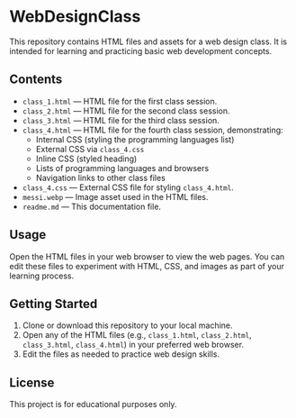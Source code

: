 # WebDesignClass

This repository contains HTML files and assets for a web design class. It is intended for learning and practicing basic web development concepts.

## Contents

- `class_1.html` — HTML file for the first class session.
- `class_2.html` — HTML file for the second class session.
- `class_3.html` — HTML file for the third class session.
- `class_4.html` — HTML file for the fourth class session, demonstrating:
  - Internal CSS (styling the programming languages list)
  - External CSS via `class_4.css`
  - Inline CSS (styled heading)
  - Lists of programming languages and browsers
  - Navigation links to other class files
- `class_4.css` — External CSS file for styling `class_4.html`.
- `messi.webp` — Image asset used in the HTML files.
- `readme.md` — This documentation file.

## Usage

Open the HTML files in your web browser to view the web pages. You can edit these files to experiment with HTML, CSS, and images as part of your learning process.

## Getting Started

1. Clone or download this repository to your local machine.
2. Open any of the HTML files (e.g., `class_1.html`, `class_2.html`, `class_3.html`, `class_4.html`) in your preferred web browser.
3. Edit the files as needed to practice web design skills.

## License

This project is for educational purposes only.
